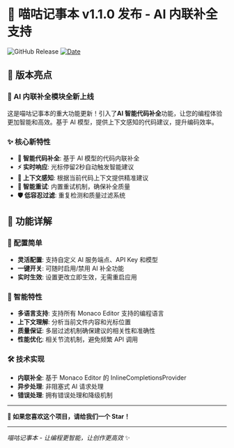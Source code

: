 # 🎉 喵咕记事本 v1.1.0 发布 - AI 内联补全支持

![GitHub Release](https://img.shields.io/badge/release-v1.1.0-orange) [![Date](https://img.shields.io/badge/date-2025--09--04-blue)](https://github.com/hhyufan/miaogu-ide)

## 🚀 版本亮点

### 🤖 AI 内联补全模块全新上线
这是喵咕记事本的重大功能更新！引入了**AI 智能代码补全**功能，让您的编程体验更加智能和高效。基于 AI 模型，提供上下文感知的代码建议，提升编码效率。

### ✨ 核心新特性

- **🧠 智能代码补全**: 基于 AI 模型的代码内联补全
- **⚡ 实时响应**: 光标停留2秒自动触发智能建议
- **🎯 上下文感知**: 根据当前代码上下文提供精准建议
- **🔄 智能重试**: 内置重试机制，确保补全质量
- **🛡️ 低容忍过滤**: 重复检测和质量过滤系统

## 🤖 功能详解

### 🔧 配置简单
- **灵活配置**: 支持自定义 AI 服务端点、API Key 和模型
- **一键开关**: 可随时启用/禁用 AI 补全功能
- **实时生效**: 设置更改立即生效，无需重启应用

### 🎯 智能特性
- **多语言支持**: 支持所有 Monaco Editor 支持的编程语言
- **上下文理解**: 分析当前文件内容和光标位置
- **质量保证**: 多层过滤机制确保建议的相关性和准确性
- **性能优化**: 相关节流机制，避免频繁 API 调用

### 🛠️ 技术实现
- **内联补全**: 基于 Monaco Editor 的 InlineCompletionsProvider
- **异步处理**: 非阻塞式 AI 请求处理
- **错误处理**: 拥有错误处理和降级机制

---

**🌟 如果您喜欢这个项目，请给我们一个 Star！**

---

*喵咕记事本 - 让编程更智能，让创作更高效* ✨
